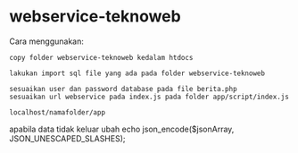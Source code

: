 # webservice-teknoweb
Cara menggunakan:
```
copy folder webservice-teknoweb kedalam htdocs
```
```
lakukan import sql file yang ada pada folder webservice-teknoweb
```
```
sesuaikan user dan password database pada file berita.php
sesuaikan url webservice pada index.js pada folder app/script/index.js
```
```
localhost/namafolder/app
```

apabila data tidak keluar ubah echo json_encode($jsonArray, JSON_UNESCAPED_SLASHES);

